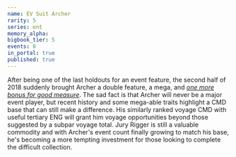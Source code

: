 ```yaml
---
name: EV Suit Archer
rarity: 5
series: ent
memory_alpha:
bigbook_tier: 5
events: 8
in_portal: true
published: true
---
```


After being one of the last holdouts for an event feature, the second half of 2018 suddenly brought Archer a double feature, a mega, and [_one more bonus for good measure_](https://stt.wiki/wiki/The_Captain%27s_Oath_2). The sad fact is that Archer will never be a major event player, but recent history and some mega-able traits highlight a CMD base that can still make a difference. His similarly ranked voyage CMD with useful tertiary ENG will grant him voyage opportunities beyond those suggested by a subpar voyage total. Jury Rigger is still a valuable commodity and with Archer's event count finally growing to match his base, he's becoming a more tempting investment for those looking to complete the difficult collection.
